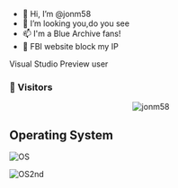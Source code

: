- 👋 Hi, I’m @jonm58
- 👀 I’m looking you,do you see
- 📫 I'm a Blue Archive fans!
- 🤣 FBI website block my IP

Visual Studio Preview user

### 👀 Visitors
<div align="center"><img src="https://count.getloli.com/get/@jonm58?theme=gelbooru" alt="jonm58"></div>

##  Operating System
![OS](https://img.shields.io/badge/Windows%2011%2021H2-black.svg?colorA=black&style=plastic)

![OS2nd](https://img.shields.io/badge/Windows%202003%20R2-white.svg?colorA=black&style=flat-square)



